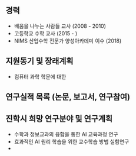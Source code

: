 ## 경력
* 배움을 나누는 사람들 교사 (2008 - 2010)
* 고등학교 수학 교사 (2015 - )
*  NIMS  산업수학 전문가 양성아카데미 이수 (2018)

## 지원동기 및 장래계획
* 컴퓨터 과학 학문에 대한 

## 연구실적 목록 (논문, 보고서, 연구참여)

## 진학시 희망 연구분야 및 연구계획
* 수학과 정보교과의 융합을 통한  AI 교육과정 연구
* 효과적인  AI 원리 학습을 위한 교수학습 방법 실험연구
* 